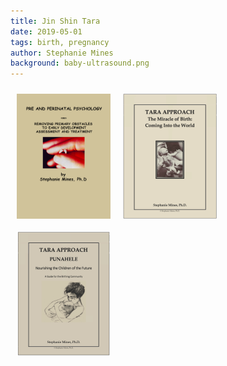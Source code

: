 ```yaml
---
title: Jin Shin Tara
date: 2019-05-01
tags: birth, pregnancy
author: Stephanie Mines
background: baby-ultrasound.png
---
```



[<img src="/images/pre-and-perinatal-psychology_New.png" style="float: left; margin: 10px;" width="150" height="200"/>](/docs/Pre-and-Perinatal-Psychology.pdf)


[<img src="/images/The_Miracle_of_Birth.png" style="float: left; margin: 10px;" width="150" height="200"/>](/docs/The-Miracle-of-Birth.pdf)



[<img src="/images/Punahele_Cropped.png" style="float: left; margin: 10px;" width="150" height="200"/>](/docs/Punahele.pdf)
